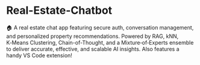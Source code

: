 # Real-Estate-Chatbot
🏠 A real estate chat app featuring secure auth, conversation management, and personalized property recommendations. Powered by RAG, kNN, K‑Means Clustering, Chain-of-Thought, and a Mixture‑of‑Experts ensemble to deliver accurate, effective, and scalable AI insights. Also features a handy VS Code extension!
